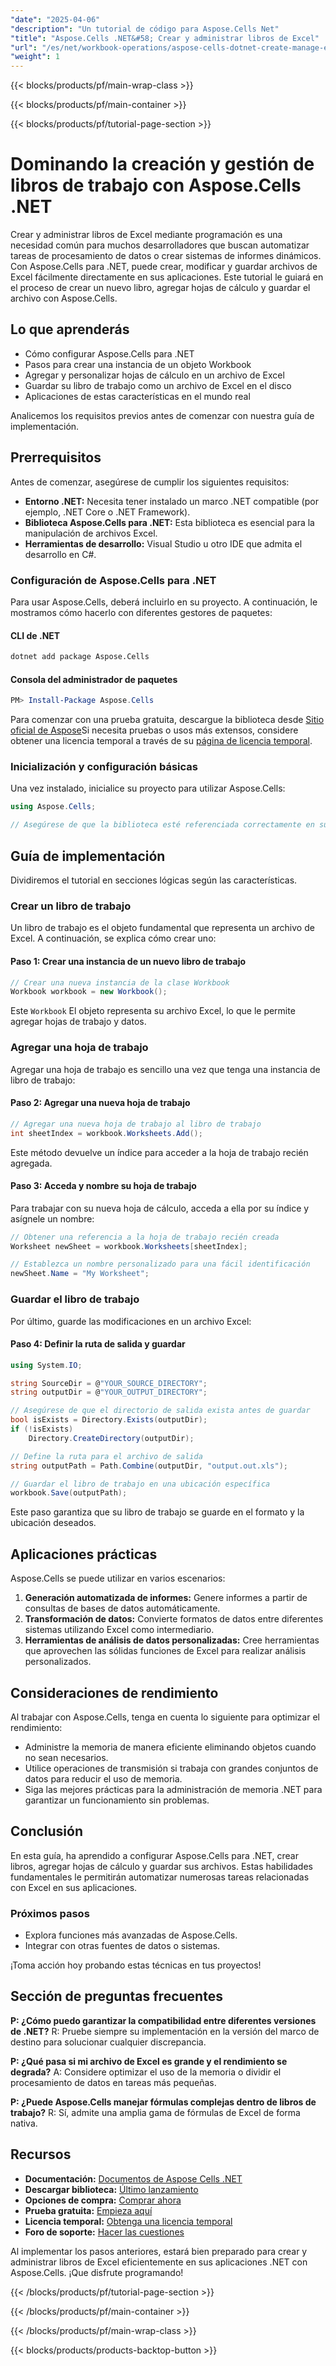 ```yaml
---
"date": "2025-04-06"
"description": "Un tutorial de código para Aspose.Cells Net"
"title": "Aspose.Cells .NET&#58; Crear y administrar libros de Excel"
"url": "/es/net/workbook-operations/aspose-cells-dotnet-create-manage-excel-workbooks/"
"weight": 1
---
```


{{< blocks/products/pf/main-wrap-class >}}

{{< blocks/products/pf/main-container >}}

{{< blocks/products/pf/tutorial-page-section >}}


# Dominando la creación y gestión de libros de trabajo con Aspose.Cells .NET

Crear y administrar libros de Excel mediante programación es una necesidad común para muchos desarrolladores que buscan automatizar tareas de procesamiento de datos o crear sistemas de informes dinámicos. Con Aspose.Cells para .NET, puede crear, modificar y guardar archivos de Excel fácilmente directamente en sus aplicaciones. Este tutorial le guiará en el proceso de crear un nuevo libro, agregar hojas de cálculo y guardar el archivo con Aspose.Cells.

## Lo que aprenderás

- Cómo configurar Aspose.Cells para .NET
- Pasos para crear una instancia de un objeto Workbook
- Agregar y personalizar hojas de cálculo en un archivo de Excel
- Guardar su libro de trabajo como un archivo de Excel en el disco
- Aplicaciones de estas características en el mundo real

Analicemos los requisitos previos antes de comenzar con nuestra guía de implementación.

## Prerrequisitos

Antes de comenzar, asegúrese de cumplir los siguientes requisitos:

- **Entorno .NET:** Necesita tener instalado un marco .NET compatible (por ejemplo, .NET Core o .NET Framework).
- **Biblioteca Aspose.Cells para .NET:** Esta biblioteca es esencial para la manipulación de archivos Excel.
- **Herramientas de desarrollo:** Visual Studio u otro IDE que admita el desarrollo en C#.

### Configuración de Aspose.Cells para .NET

Para usar Aspose.Cells, deberá incluirlo en su proyecto. A continuación, le mostramos cómo hacerlo con diferentes gestores de paquetes:

#### CLI de .NET
```bash
dotnet add package Aspose.Cells
```

#### Consola del administrador de paquetes
```powershell
PM> Install-Package Aspose.Cells
```

Para comenzar con una prueba gratuita, descargue la biblioteca desde [Sitio oficial de Aspose](https://releases.aspose.com/cells/net/)Si necesita pruebas o usos más extensos, considere obtener una licencia temporal a través de su [página de licencia temporal](https://purchase.aspose.com/temporary-license/).

### Inicialización y configuración básicas

Una vez instalado, inicialice su proyecto para utilizar Aspose.Cells:

```csharp
using Aspose.Cells;

// Asegúrese de que la biblioteca esté referenciada correctamente en su proyecto.
```

## Guía de implementación

Dividiremos el tutorial en secciones lógicas según las características.

### Crear un libro de trabajo

Un libro de trabajo es el objeto fundamental que representa un archivo de Excel. A continuación, se explica cómo crear uno:

#### Paso 1: Crear una instancia de un nuevo libro de trabajo
```csharp
// Crear una nueva instancia de la clase Workbook
Workbook workbook = new Workbook();
```

Este `Workbook` El objeto representa su archivo Excel, lo que le permite agregar hojas de trabajo y datos.

### Agregar una hoja de trabajo

Agregar una hoja de trabajo es sencillo una vez que tenga una instancia de libro de trabajo:

#### Paso 2: Agregar una nueva hoja de trabajo
```csharp
// Agregar una nueva hoja de trabajo al libro de trabajo
int sheetIndex = workbook.Worksheets.Add();
```

Este método devuelve un índice para acceder a la hoja de trabajo recién agregada.

#### Paso 3: Acceda y nombre su hoja de trabajo

Para trabajar con su nueva hoja de cálculo, acceda a ella por su índice y asígnele un nombre:

```csharp
// Obtener una referencia a la hoja de trabajo recién creada
Worksheet newSheet = workbook.Worksheets[sheetIndex];

// Establezca un nombre personalizado para una fácil identificación
newSheet.Name = "My Worksheet";
```

### Guardar el libro de trabajo

Por último, guarde las modificaciones en un archivo Excel:

#### Paso 4: Definir la ruta de salida y guardar

```csharp
using System.IO;

string SourceDir = @"YOUR_SOURCE_DIRECTORY";
string outputDir = @"YOUR_OUTPUT_DIRECTORY";

// Asegúrese de que el directorio de salida exista antes de guardar
bool isExists = Directory.Exists(outputDir);
if (!isExists)
    Directory.CreateDirectory(outputDir);

// Define la ruta para el archivo de salida
string outputPath = Path.Combine(outputDir, "output.out.xls");

// Guardar el libro de trabajo en una ubicación específica
workbook.Save(outputPath);
```

Este paso garantiza que su libro de trabajo se guarde en el formato y la ubicación deseados.

## Aplicaciones prácticas

Aspose.Cells se puede utilizar en varios escenarios:

1. **Generación automatizada de informes:** Genere informes a partir de consultas de bases de datos automáticamente.
2. **Transformación de datos:** Convierte formatos de datos entre diferentes sistemas utilizando Excel como intermediario.
3. **Herramientas de análisis de datos personalizadas:** Cree herramientas que aprovechen las sólidas funciones de Excel para realizar análisis personalizados.

## Consideraciones de rendimiento

Al trabajar con Aspose.Cells, tenga en cuenta lo siguiente para optimizar el rendimiento:

- Administre la memoria de manera eficiente eliminando objetos cuando no sean necesarios.
- Utilice operaciones de transmisión si trabaja con grandes conjuntos de datos para reducir el uso de memoria.
- Siga las mejores prácticas para la administración de memoria .NET para garantizar un funcionamiento sin problemas.

## Conclusión

En esta guía, ha aprendido a configurar Aspose.Cells para .NET, crear libros, agregar hojas de cálculo y guardar sus archivos. Estas habilidades fundamentales le permitirán automatizar numerosas tareas relacionadas con Excel en sus aplicaciones.

### Próximos pasos
- Explora funciones más avanzadas de Aspose.Cells.
- Integrar con otras fuentes de datos o sistemas.

¡Toma acción hoy probando estas técnicas en tus proyectos!

## Sección de preguntas frecuentes

**P: ¿Cómo puedo garantizar la compatibilidad entre diferentes versiones de .NET?**
R: Pruebe siempre su implementación en la versión del marco de destino para solucionar cualquier discrepancia.

**P: ¿Qué pasa si mi archivo de Excel es grande y el rendimiento se degrada?**
A: Considere optimizar el uso de la memoria o dividir el procesamiento de datos en tareas más pequeñas.

**P: ¿Puede Aspose.Cells manejar fórmulas complejas dentro de libros de trabajo?**
R: Sí, admite una amplia gama de fórmulas de Excel de forma nativa.

## Recursos

- **Documentación:** [Documentos de Aspose Cells .NET](https://reference.aspose.com/cells/net/)
- **Descargar biblioteca:** [Último lanzamiento](https://releases.aspose.com/cells/net/)
- **Opciones de compra:** [Comprar ahora](https://purchase.aspose.com/buy)
- **Prueba gratuita:** [Empieza aquí](https://releases.aspose.com/cells/net/)
- **Licencia temporal:** [Obtenga una licencia temporal](https://purchase.aspose.com/temporary-license/)
- **Foro de soporte:** [Hacer las cuestiones](https://forum.aspose.com/c/cells/9)

Al implementar los pasos anteriores, estará bien preparado para crear y administrar libros de Excel eficientemente en sus aplicaciones .NET con Aspose.Cells. ¡Que disfrute programando!

{{< /blocks/products/pf/tutorial-page-section >}}

{{< /blocks/products/pf/main-container >}}

{{< /blocks/products/pf/main-wrap-class >}}

{{< blocks/products/products-backtop-button >}}